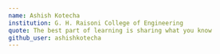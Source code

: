 ```yaml
---
name: Ashish Kotecha 
institution: G. H. Raisoni College of Engineering  
quote: The best part of learning is sharing what you know
github_user: ashishkotecha
---
```

